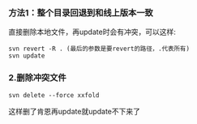 ### 方法1：整个目录回退到和线上版本一致
直接删除本地文件，再update时会有冲突，可以这样:

```
svn revert -R . (最后的参数是要revert的路径，.代表所有)
svn update
```

### 2.删除冲突文件
```
svn delete --force xxfold

```

这样删了肯恩再update就update不下来了